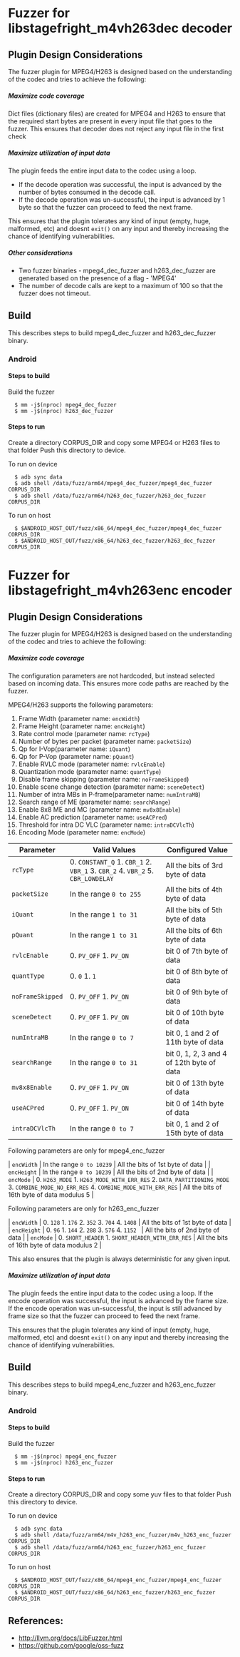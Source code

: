 # Fuzzer for libstagefright_m4vh263dec decoder

## Plugin Design Considerations
The fuzzer plugin for MPEG4/H263 is designed based on the understanding of the
codec and tries to achieve the following:

##### Maximize code coverage
Dict files (dictionary files) are created for MPEG4 and H263 to ensure that the required start
bytes are present in every input file that goes to the fuzzer.
This ensures that decoder does not reject any input file in the first check

##### Maximize utilization of input data
The plugin feeds the entire input data to the codec using a loop.
 * If the decode operation was successful, the input is advanced by the number of bytes consumed
   in the decode call.
 * If the decode operation was un-successful, the input is advanced by 1 byte so that the fuzzer
   can proceed to feed the next frame.

This ensures that the plugin tolerates any kind of input (empty, huge, malformed, etc)
and doesnt `exit()` on any input and thereby increasing the chance of identifying vulnerabilities.

##### Other considerations
 * Two fuzzer binaries - mpeg4_dec_fuzzer and h263_dec_fuzzer are generated based on the presence
   of a flag - 'MPEG4'
 * The number of decode calls are kept to a maximum of 100 so that the fuzzer does not timeout.

## Build

This describes steps to build mpeg4_dec_fuzzer and h263_dec_fuzzer binary.

### Android
#### Steps to build
Build the fuzzer
```
  $ mm -j$(nproc) mpeg4_dec_fuzzer
  $ mm -j$(nproc) h263_dec_fuzzer
```

#### Steps to run
Create a directory CORPUS_DIR and copy some MPEG4 or H263 files to that folder
Push this directory to device.

To run on device
```
  $ adb sync data
  $ adb shell /data/fuzz/arm64/mpeg4_dec_fuzzer/mpeg4_dec_fuzzer CORPUS_DIR
  $ adb shell /data/fuzz/arm64/h263_dec_fuzzer/h263_dec_fuzzer CORPUS_DIR
```
To run on host
```
  $ $ANDROID_HOST_OUT/fuzz/x86_64/mpeg4_dec_fuzzer/mpeg4_dec_fuzzer CORPUS_DIR
  $ $ANDROID_HOST_OUT/fuzz/x86_64/h263_dec_fuzzer/h263_dec_fuzzer CORPUS_DIR
```

# Fuzzer for libstagefright_m4vh263enc encoder

## Plugin Design Considerations
The fuzzer plugin for MPEG4/H263 is designed based on the understanding of the
codec and tries to achieve the following:

##### Maximize code coverage
The configuration parameters are not hardcoded, but instead selected based on
incoming data. This ensures more code paths are reached by the fuzzer.

MPEG4/H263 supports the following parameters:
1. Frame Width (parameter name: `encWidth`)
2. Frame Height (parameter name: `encHeight`)
3. Rate control mode (parameter name: `rcType`)
4. Number of bytes per packet (parameter name: `packetSize`)
5. Qp for I-Vop(parameter name: `iQuant`)
6. Qp for P-Vop (parameter name: `pQuant`)
7. Enable RVLC mode (parameter name: `rvlcEnable`)
8. Quantization mode (parameter name: `quantType`)
9. Disable frame skipping (parameter name: `noFrameSkipped`)
10. Enable scene change detection (parameter name: `sceneDetect`)
11. Number of intra MBs in P-frame(parameter name: `numIntraMB`)
12. Search range of ME (parameter name: `searchRange`)
13. Enable 8x8 ME and MC (parameter name: `mv8x8Enable`)
14. Enable AC prediction (parameter name: `useACPred`)
15. Threshold for intra DC VLC (parameter name: `intraDCVlcTh`)
16. Encoding Mode (parameter name: `encMode`)

| Parameter| Valid Values| Configured Value|
|------------- |-------------| ----- |
| `rcType` | 0. `CONSTANT_Q` 1. `CBR_1` 2. `VBR_1` 3. `CBR_2` 4. `VBR_2` 5. `CBR_LOWDELAY` | All the bits of 3rd byte of data |
| `packetSize` | In the range `0 to 255` | All the bits of 4th byte of data |
| `iQuant` | In the range `1 to 31` | All the bits of 5th byte of data |
| `pQuant` | In the range `1 to 31` | All the bits of 6th byte of data |
| `rvlcEnable` | 0. `PV_OFF` 1. `PV_ON` | bit 0 of 7th byte of data |
| `quantType` | 0. `0` 1. `1` | bit 0 of 8th byte of data |
| `noFrameSkipped` | 0. `PV_OFF` 1. `PV_ON` | bit 0 of 9th byte of data |
| `sceneDetect` | 0. `PV_OFF` 1. `PV_ON` | bit 0 of 10th byte of data |
| `numIntraMB` | In the range `0 to 7` | bit 0, 1 and 2 of 11th byte of data |
| `searchRange` | In the range `0 to 31` | bit 0, 1, 2, 3 and 4 of 12th byte of data |
| `mv8x8Enable` | 0. `PV_OFF` 1. `PV_ON` | bit 0 of 13th byte of data |
| `useACPred` | 0. `PV_OFF` 1. `PV_ON` | bit 0 of 14th byte of data |
| `intraDCVlcTh` | In the range `0 to 7` | bit 0, 1 and 2 of 15th byte of data |

Following parameters are only for mpeg4_enc_fuzzer

| `encWidth` | In the range `0 to 10239` | All the bits of 1st byte of data |
| `encHeight` | In the range `0 to 10239` | All the bits of 2nd byte of data |
| `encMode` | 0. `H263_MODE` 1. `H263_MODE_WITH_ERR_RES` 2. `DATA_PARTITIONING_MODE` 3. `COMBINE_MODE_NO_ERR_RES` 4. `COMBINE_MODE_WITH_ERR_RES` | All the bits of 16th byte of data modulus 5 |

Following parameters are only for h263_enc_fuzzer

| `encWidth` | 0. `128` 1. `176` 2. `352` 3. `704` 4. `1408` | All the bits of 1st byte of data |
| `encHeight` | 0. `96` 1. `144` 2. `288` 3. `576` 4. `1152 ` | All the bits of 2nd byte of data |
| `encMode` | 0. `SHORT_HEADER` 1. `SHORT_HEADER_WITH_ERR_RES` | All the bits of 16th byte of data modulus 2 |

This also ensures that the plugin is always deterministic for any given input.

##### Maximize utilization of input data
The plugin feeds the entire input data to the codec using a loop.
If the encode operation was successful, the input is advanced by the frame size.
If the encode operation was un-successful, the input is still advanced by frame size so
that the fuzzer can proceed to feed the next frame.

This ensures that the plugin tolerates any kind of input (empty, huge,
malformed, etc) and doesnt `exit()` on any input and thereby increasing the
chance of identifying vulnerabilities.

## Build

This describes steps to build mpeg4_enc_fuzzer and h263_enc_fuzzer binary.

### Android

#### Steps to build
Build the fuzzer
```
  $ mm -j$(nproc) mpeg4_enc_fuzzer
  $ mm -j$(nproc) h263_enc_fuzzer
```

#### Steps to run
Create a directory CORPUS_DIR and copy some yuv files to that folder
Push this directory to device.

To run on device
```
  $ adb sync data
  $ adb shell /data/fuzz/arm64/m4v_h263_enc_fuzzer/m4v_h263_enc_fuzzer CORPUS_DIR
  $ adb shell /data/fuzz/arm64/h263_enc_fuzzer/h263_enc_fuzzer CORPUS_DIR
```
To run on host
```
  $ $ANDROID_HOST_OUT/fuzz/x86_64/mpeg4_enc_fuzzer/mpeg4_enc_fuzzer CORPUS_DIR
  $ $ANDROID_HOST_OUT/fuzz/x86_64/h263_enc_fuzzer/h263_enc_fuzzer CORPUS_DIR
```

## References:
 * http://llvm.org/docs/LibFuzzer.html
 * https://github.com/google/oss-fuzz
